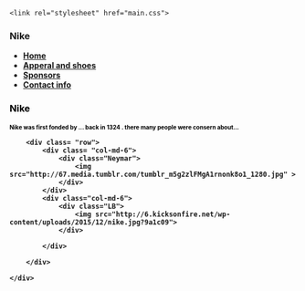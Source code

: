 <!DOCTYPE html>

<head>
    <title>Nike </title>
     <!-- Latest compiled and minified CSS -->
  <link rel="stylesheet" href="https://maxcdn.bootstrapcdn.com/bootstrap/3.3.6/css/bootstrap.min.css" integrity="sha384-1q8mTJOASx8j1Au+a5WDVnPi2lkFfwwEAa8hDDdjZlpLegxhjVME1fgjWPGmkzs7" crossorigin="anonymous">

  <!-- Optional theme -->
  <link rel="stylesheet" href="https://maxcdn.bootstrapcdn.com/bootstrap/3.3.6/css/bootstrap-theme.min.css" integrity="sha384-fLW2N01lMqjakBkx3l/M9EahuwpSfeNvV63J5ezn3uZzapT0u7EYsXMjQV+0En5r" crossorigin="anonymous">

  <!-- Latest compiled and minified JavaScript -->
  <script src="https://maxcdn.bootstrapcdn.com/bootstrap/3.3.6/js/bootstrap.min.js" integrity="sha384-0mSbJDEHialfmuBBQP6A4Qrprq5OVfW37PRR3j5ELqxss1yVqOtnepnHVP9aJ7xS" crossorigin="anonymous"></script>
    <link rel="stylesheet" href="main.css">
</head>
<body>
    <div class="container">
        <div class="top">
            <h3 class="name"> <strong> Nike </stong> </h3>
            <div>
                <ul class="nav nav-tabs">
                    <li role="presentation" class="active"><a href="#">Home</a></li>
                    <li role="presentation"><a href="#">Apperal and shoes </a></li>
                    <li role="presentation"><a href="#"> Sponsors </a></li>
                    <li role="presentation"><a href="#">Contact info </a></li>
                </ul>
            </div> 
        </div>    
        <div class="row"> 
            <div class="col-md-12">
                <div class="About" >                  
                    <h3  style= "color: Black " >Nike</h3> 
                    <p style="font-size: 10; color:black" > Nike was first fonded by ... back in 1324 . there many people were consern about...  </p>  
                </div>
            </div>  
        </div>

        <div class= "row">
            <div class= "col-md-6"> 
                <div class="Neymar">
                    <img src="http://67.media.tumblr.com/tumblr_m5g2zlFMgA1rnonk8o1_1280.jpg" >
                </div>
            </div>
            <div class="col-md-6"> 
                <div class="LB">
                    <img src="http://6.kicksonfire.net/wp-content/uploads/2015/12/nike.jpg?9a1c09">   
                </div>

            </div>

        </div>

    </div>
</body>
</html>
